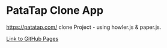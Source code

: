 # PataTap Clone App
https://patatap.com/ clone Project - using howler.js & paper.js.

[Link to GitHub Pages](https://ostrigo.github.io/bootcamp/ProjectsCode/03-PatatapClone/)